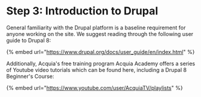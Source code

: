 # Step 3: Introduction to Drupal

General familiarity with the Drupal platform is a baseline requirement for anyone working on the site.  We suggest reading through the following user guide to Drupal 8:

{% embed url="https://www.drupal.org/docs/user_guide/en/index.html" %}

Additionally, Acquia's free training program Acquia Academy offers a series of Youtube video tutorials which can be found here, including a Drupal 8 Beginner's Course:

{% embed url="https://www.youtube.com/user/AcquiaTV/playlists" %}

